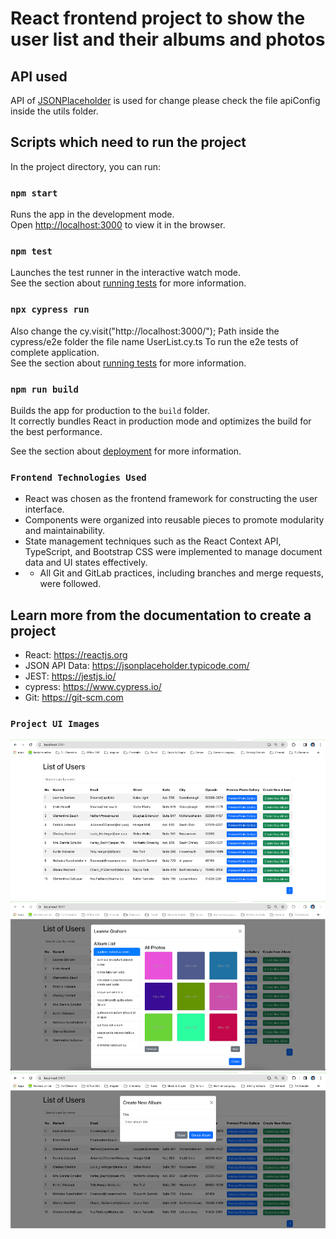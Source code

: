 # React frontend project to show the user list and their albums and photos

## API used

API of [JSONPlaceholder](https://jsonplaceholder.typicode.com/) is used for change please check the file apiConfig inside the utils folder.

## Scripts which need to run the project

In the project directory, you can run:

### `npm start`

Runs the app in the development mode.\
Open [http://localhost:3000](http://localhost:3000) to view it in the browser.

### `npm test`

Launches the test runner in the interactive watch mode.\
See the section about [running tests](https://facebook.github.io/create-react-app/docs/running-tests) for more information.

### `npx cypress run`

Also change the cy.visit("http://localhost:3000/"); Path inside the cypress/e2e folder the file name UserList.cy.ts
To run the e2e tests of complete application.\
See the section about [running tests](https://www.cypress.io/) for more information.

### `npm run build`

Builds the app for production to the `build` folder.\
It correctly bundles React in production mode and optimizes the build for the best performance.

See the section about [deployment](https://facebook.github.io/create-react-app/docs/deployment) for more information.

### `Frontend Technologies Used`

- React was chosen as the frontend framework for constructing the user interface.
- Components were organized into reusable pieces to promote modularity and maintainability.
- State management techniques such as the React Context API, TypeScript, and Bootstrap CSS were implemented to manage document data and UI states effectively.
- - All Git and GitLab practices, including branches and merge requests, were followed.

## Learn more from the documentation to create a project

- React: https://reactjs.org
- JSON API Data: https://jsonplaceholder.typicode.com/
- JEST: https://jestjs.io/
- cypress: https://www.cypress.io/
- Git: https://git-scm.com

### `Project UI Images`

![User List](src/images/UserList.png)
![Photo Gallery Modal](src/images/PhotoGalleryModal.png)
![New Album Modal](src/images/NewAlbumModal.png)
